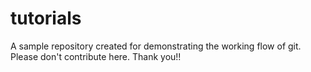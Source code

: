 # tutorials
A sample repository created for demonstrating the working flow of git.
Please don't contribute here.
Thank you!!

